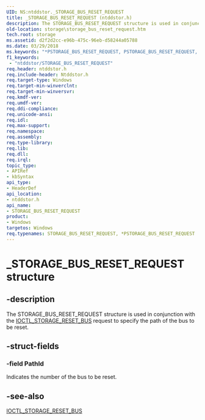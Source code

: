 ```yaml
---
UID: NS:ntddstor._STORAGE_BUS_RESET_REQUEST
title: _STORAGE_BUS_RESET_REQUEST (ntddstor.h)
description: The STORAGE_BUS_RESET_REQUEST structure is used in conjunction with the IOCTL_STORAGE_RESET_BUS request to specify the path of the bus to be reset.
old-location: storage\storage_bus_reset_request.htm
tech.root: storage
ms.assetid: d2f2d2cc-e96b-475c-96eb-d58244a05788
ms.date: 03/29/2018
ms.keywords: "*PSTORAGE_BUS_RESET_REQUEST, PSTORAGE_BUS_RESET_REQUEST, PSTORAGE_BUS_RESET_REQUEST structure pointer [Storage Devices], STORAGE_BUS_RESET_REQUEST, STORAGE_BUS_RESET_REQUEST structure [Storage Devices], _STORAGE_BUS_RESET_REQUEST, ntddstor/PSTORAGE_BUS_RESET_REQUEST, ntddstor/STORAGE_BUS_RESET_REQUEST, storage.storage_bus_reset_request, structs-general_ffea4f36-cf98-4961-be14-d8a4cde94fad.xml"
f1_keywords:
 - "ntddstor/STORAGE_BUS_RESET_REQUEST"
req.header: ntddstor.h
req.include-header: Ntddstor.h
req.target-type: Windows
req.target-min-winverclnt: 
req.target-min-winversvr: 
req.kmdf-ver: 
req.umdf-ver: 
req.ddi-compliance: 
req.unicode-ansi: 
req.idl: 
req.max-support: 
req.namespace: 
req.assembly: 
req.type-library: 
req.lib: 
req.dll: 
req.irql: 
topic_type:
- APIRef
- kbSyntax
api_type:
- HeaderDef
api_location:
- ntddstor.h
api_name:
- STORAGE_BUS_RESET_REQUEST
product:
- Windows
targetos: Windows
req.typenames: STORAGE_BUS_RESET_REQUEST, *PSTORAGE_BUS_RESET_REQUEST
---
```


# _STORAGE_BUS_RESET_REQUEST structure


## -description


The STORAGE_BUS_RESET_REQUEST structure is used in conjunction with the <a href="https://docs.microsoft.com/windows-hardware/drivers/ddi/ntddstor/ni-ntddstor-ioctl_storage_reset_bus">IOCTL_STORAGE_RESET_BUS</a> request to specify the path of the bus to be reset.


## -struct-fields




### -field PathId

Indicates the number of the bus to be reset. 


## -see-also




<a href="https://docs.microsoft.com/windows-hardware/drivers/ddi/ntddstor/ni-ntddstor-ioctl_storage_reset_bus">IOCTL_STORAGE_RESET_BUS</a>
 

 

